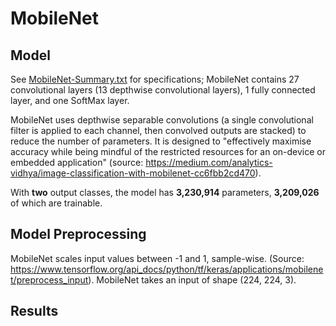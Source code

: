 # MobileNet

## Model
See [MobileNet-Summary.txt](https://github.com/html1101/Gun-Detection-GUI/Models/MobileNet_Info/MobileNet-Summary.txt) for specifications; MobileNet contains 27 convolutional layers (13 depthwise convolutional layers), 1 fully connected layer, and one SoftMax layer.

MobileNet uses depthwise separable convolutions (a single convolutional filter is applied to each channel, then convolved outputs are stacked) to reduce the number of parameters. It is designed to "effectively maximise accuracy while being mindful of the restricted resources for an on-device or embedded application" (source: https://medium.com/analytics-vidhya/image-classification-with-mobilenet-cc6fbb2cd470).

With **two** output classes, the model has **3,230,914** parameters, **3,209,026** of which are trainable.

## Model Preprocessing
MobileNet scales input values between -1 and 1, sample-wise. (Source: https://www.tensorflow.org/api_docs/python/tf/keras/applications/mobilenet/preprocess_input). MobileNet takes an input of shape (224, 224, 3).

## Results
